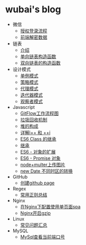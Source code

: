 # wubai's blog


* 微信
  * [授权登录流程](wx/login.md)
  * [前端解密数据](wx/decryptCode.md)
* 链表
  * [介绍](linkedlist/about.md)
  * [单向链表构造函数](linkedlist/SinglyLinkedList.md)
  * [双向链表的构造函数](linkedlist/DoublyLinkedList.md)
* 设计模式
  * [单例模式](design/singleton.md)
  * [策略模式](design/strategy.md)
  * [代理模式](design/proxy.md)
  * [迭代器模式](design/each.md)
  * [观察者模式](design/publisher.md)
* Javascript
  * [GitFlow工作流程图](javascript/gc.md)
  * [垃圾回收机制](javascript/gc.md)
  * [堆的构成](javascript/heap.md)
  * [详解i++ 和 ++i](javascript/i.md)
  * [ES6 Class 的继承](javascript/es6-class-extends.md)
  * [继承](javascript/inheritance.md)
  * [ES6 - 对象的扩展](javascript/object.md)
  * [ES6 - Promise 对象](javascript/promise.md)
  * [node+multer上传图片](javascript/node-multer.md)
  * [new Date 不同时区的转换](javascript/different-time-zones.md)
* GitHub
  * [创建github page](github/create-github-page.md)
* Regex
  * [常用正则总结](regex/common.md)
* Nginx
  * [在Nginx下配置使用单页面spa](nginx/spa.md)
  * [Nginx开启gzip](nginx/gzip.md)
* Linux
  * [常见问题汇总](linux/common.md)
* MySQL
  * [MySql查看当前端口号](mysql/check-port.md)
